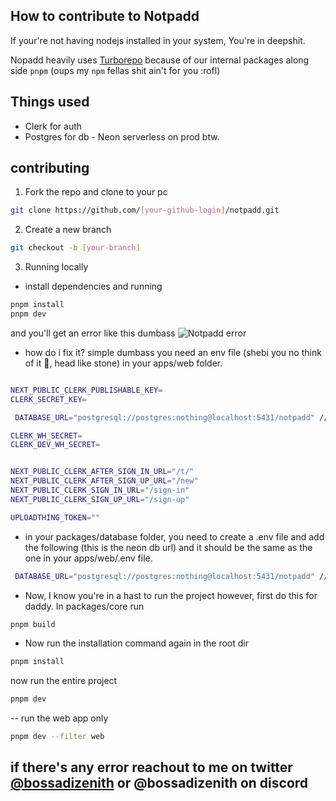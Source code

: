 ## How to contribute to Notpadd

If your're not having nodejs installed in your system, You're in deepshit.

Nopadd heavily uses [Turborepo](https://turbo.build/repo/docs) because of our internal packages along side `pnpm` (oups my `npm` fellas shit ain't for you :rofl)

## Things used

- Clerk for auth
- Postgres for db - Neon serverless on prod btw.

## contributing

1. Fork the repo and clone to your pc

```bash
git clone https://github.com/[your-github-login]/notpadd.git
```

2. Create a new branch

```bash
git checkout -b [your-branch]
```

3. Running locally

- install dependencies and running

```bash
pnpm install
pnpm dev
```

and you'll get an error like this dumbass
![Notpadd error](https://github.com/user-attachments/assets/f26c96bf-01c6-485e-a8c3-615b912164a2)

- how do i fix it? simple dumbass you need an env file (shebi you no think of it 🤣, head like stone) in your apps/web folder.

```bash

NEXT_PUBLIC_CLERK_PUBLISHABLE_KEY=
CLERK_SECRET_KEY=

 DATABASE_URL="postgresql://postgres:nothing@localhost:5431/notpadd" // this is just a dummy url, you need to get your own.

CLERK_WH_SECRET=
CLERK_DEV_WH_SECRET=


NEXT_PUBLIC_CLERK_AFTER_SIGN_IN_URL="/t/"
NEXT_PUBLIC_CLERK_AFTER_SIGN_UP_URL="/new"
NEXT_PUBLIC_CLERK_SIGN_IN_URL="/sign-in"
NEXT_PUBLIC_CLERK_SIGN_UP_URL="/sign-up"

UPLOADTHING_TOKEN=""
```

- in your packages/database folder, you need to create a .env file and add the following (this is the neon db url) and it should be the same as the one in your apps/web/.env file.

```bash
 DATABASE_URL="postgresql://postgres:nothing@localhost:5431/notpadd" // this is just a dummy url, you need to get your own.
```

- Now, I know you're in a hast to run the project however, first do this for daddy. In packages/core run

```bash
pnpm build
```

- Now run the installation command again in the root dir

```bash
pnpm install
```

now run the entire project

```bash
pnpm dev
```

-- run the web app only

```bash
pnpm dev --filter web
```

## if there's any error reachout to me on twitter [@bossadizenith](https://x.com/bossadizenith) or @bossadizenith on discord
